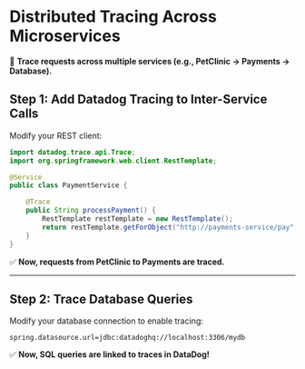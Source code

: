 # Distributed Tracing Across Microservices

📌 **Trace requests across multiple services (e.g., PetClinic → Payments → Database).**

## Step 1: Add Datadog Tracing to Inter-Service Calls

Modify your REST client:

```java
import datadog.trace.api.Trace;
import org.springframework.web.client.RestTemplate;

@Service
public class PaymentService {

    @Trace
    public String processPayment() {
        RestTemplate restTemplate = new RestTemplate();
        return restTemplate.getForObject("http://payments-service/pay", String.class);
    }
}
```

✅ **Now, requests from PetClinic to Payments are traced.**

---

## Step 2: Trace Database Queries

Modify your database connection to enable tracing:

```properties
spring.datasource.url=jdbc:datadoghq://localhost:3306/mydb
```

✅ **Now, SQL queries are linked to traces in DataDog!**
